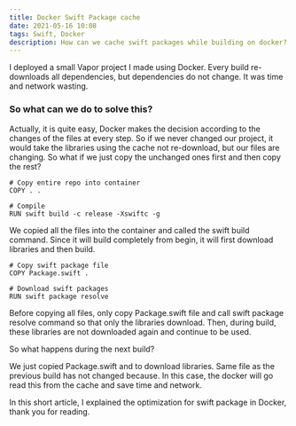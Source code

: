 ```yaml
---
title: Docker Swift Package cache
date: 2021-05-16 10:08
tags: Swift, Docker
description: How can we cache swift packages while building on docker?
---
```


I deployed a small Vapor project I made using Docker. Every build re-downloads all dependencies, but dependencies do not change. It was time and network wasting.

### So what can we do to solve this?

Actually, it is quite easy, Docker makes the decision according to the changes of the files at every step. So if we never changed our project, it would take the libraries using the cache not re-download, but our files are changing. So what if we just copy the unchanged ones first and then copy the rest?

```docker
# Copy entire repo into container
COPY . .

# Compile
RUN swift build -c release -Xswiftc -g
```

We copied all the files into the container and called the swift build command. Since it will build completely from begin, it will first download libraries and then build.

```docker
# Copy swift package file
COPY Package.swift .

# Download swift packages
RUN swift package resolve
```

Before copying all files, only copy Package.swift file and call swift package resolve command so that only the libraries download. Then, during build, these libraries are not downloaded again and continue to be used.

So what happens during the next build?

We just copied Package.swift and to download libraries. Same file as the previous build has not changed because. In this case, the docker will go read this from the cache and save time and network.

In this short article, I explained the optimization for swift package in Docker, thank you for reading.
